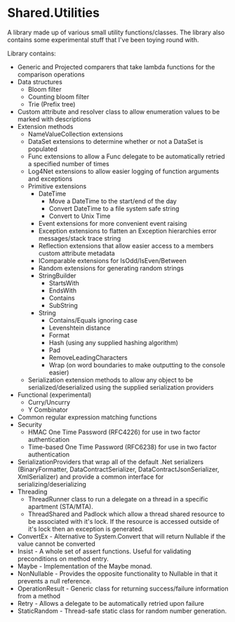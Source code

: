 Shared.Utilities
================

A library made up of various small utility functions/classes.  The library also contains some experimental stuff that I've been toying round with.

Library contains:
* Generic and Projected comparers that take lambda functions for the comparison operations
* Data structures
	* Bloom filter
	* Counting bloom filter
	* Trie (Prefix tree)
* Custom attribute and resolver class to allow enumeration values to be marked with descriptions
* Extension methods
	* NameValueCollection extensions
	* DataSet extensions to determine whether or not a DataSet is populated
	* Func extensions to allow a Func delegate to be automatically retried a specified number of times
	* Log4Net extensions to allow easier logging of function arguments and exceptions
	* Primitive extensions
		* DateTime 
			* Move a DateTime to the start/end of the day
			* Convert DateTime to a file system safe string
			* Convert to Unix Time
		* Event extensions for more convenient event raising
		* Exception extensions to flatten an Exception hierarchies error messages/stack trace string
		* Reflection extensions that allow easier access to a members custom attribute metadata
		* IComparable extensions for IsOdd/IsEven/Between
		* Random extensions for generating random strings
		* StringBuilder
			* StartsWith
			* EndsWith
			* Contains
			* SubString
		* String
			* Contains/Equals ignoring case
			* Levenshtein distance
			* Format
			* Hash (using any supplied hashing algorithm)
			* Pad
			* RemoveLeadingCharacters
			* Wrap (on word boundaries to make outputting to the console easier)
	* Serialization extension methods to allow any object to be serialized/deserialized using the supplied serialization providers
* Functional (experimental)
	* Curry/Uncurry
	* Y Combinator
* Common regular expression matching functions
* Security 
	* HMAC One Time Password (RFC4226) for use in two factor authentication
	* Time-based One Time Password (RFC6238) for use in two factor authentication
* SerializationProviders that wrap all of the default .Net serializers (BinaryFormatter, DataContractSerializer, DataContractJsonSerializer, XmlSerializer) and provide a common interface for serializing/deserializing
* Threading
	* ThreadRunner class to run a delegate on a thread in a specific apartment (STA/MTA).
	* ThreadShared<T> and Padlock which allow a thread shared resource to be associated with it's lock.  If the resource is accessed outside of it's lock then an exception is generated.
* ConvertEx - Alternative to System.Convert that will return Nullable<T> if the value cannot be converted
* Insist - A whole set of assert functions. Useful for validating preconditions on method entry.
* Maybe - Implementation of the Maybe monad.
* NonNullable - Provides the opposite functionality to Nullable<T> in that it prevents a null reference.
* OperationResult - Generic class for returning success/failure information from a method
* Retry - Allows a delegate to be automatically retried upon failure
* StaticRandom - Thread-safe static class for random number generation.

		